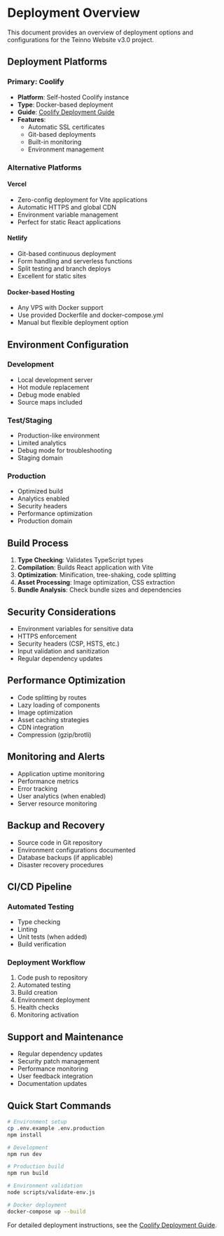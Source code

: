 # Deployment Overview

This document provides an overview of deployment options and configurations for the Teinno Website v3.0 project.

## Deployment Platforms

### Primary: Coolify
- **Platform**: Self-hosted Coolify instance
- **Type**: Docker-based deployment
- **Guide**: [Coolify Deployment Guide](./coolify-deployment.md)
- **Features**: 
  - Automatic SSL certificates
  - Git-based deployments
  - Built-in monitoring
  - Environment management

### Alternative Platforms

#### Vercel
- Zero-config deployment for Vite applications
- Automatic HTTPS and global CDN
- Environment variable management
- Perfect for static React applications

#### Netlify
- Git-based continuous deployment
- Form handling and serverless functions
- Split testing and branch deploys
- Excellent for static sites

#### Docker-based Hosting
- Any VPS with Docker support
- Use provided Dockerfile and docker-compose.yml
- Manual but flexible deployment option

## Environment Configuration

### Development
- Local development server
- Hot module replacement
- Debug mode enabled
- Source maps included

### Test/Staging
- Production-like environment
- Limited analytics
- Debug mode for troubleshooting
- Staging domain

### Production
- Optimized build
- Analytics enabled
- Security headers
- Performance optimization
- Production domain

## Build Process

1. **Type Checking**: Validates TypeScript types
2. **Compilation**: Builds React application with Vite
3. **Optimization**: Minification, tree-shaking, code splitting
4. **Asset Processing**: Image optimization, CSS extraction
5. **Bundle Analysis**: Check bundle sizes and dependencies

## Security Considerations

- Environment variables for sensitive data
- HTTPS enforcement
- Security headers (CSP, HSTS, etc.)
- Input validation and sanitization
- Regular dependency updates

## Performance Optimization

- Code splitting by routes
- Lazy loading of components
- Image optimization
- Asset caching strategies
- CDN integration
- Compression (gzip/brotli)

## Monitoring and Alerts

- Application uptime monitoring
- Performance metrics
- Error tracking
- User analytics (when enabled)
- Server resource monitoring

## Backup and Recovery

- Source code in Git repository
- Environment configurations documented
- Database backups (if applicable)
- Disaster recovery procedures

## CI/CD Pipeline

### Automated Testing
- Type checking
- Linting
- Unit tests (when added)
- Build verification

### Deployment Workflow
1. Code push to repository
2. Automated testing
3. Build creation
4. Environment deployment
5. Health checks
6. Monitoring activation

## Support and Maintenance

- Regular dependency updates
- Security patch management
- Performance monitoring
- User feedback integration
- Documentation updates

## Quick Start Commands

```bash
# Environment setup
cp .env.example .env.production
npm install

# Development
npm run dev

# Production build
npm run build

# Environment validation
node scripts/validate-env.js

# Docker deployment
docker-compose up --build
```

For detailed deployment instructions, see the [Coolify Deployment Guide](./coolify-deployment.md).